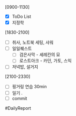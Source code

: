 [0900-1130]
- [x] ToDo List 
- [x] 지정학 

[1830-2100]
- [ ] 취사, 노트북 세팅, 샤워
- [ ] 일일퀘스트 
	- [ ] 검은사막 - 셰레칸의 묘 
	- [ ] 로스트아크 - 카던, 가토, 스익
- [ ] 저녁밥, 설거지 

[2100-2330]
- [ ] 핑거링 연습 30min
- [ ] 일기
	.
- [ ] commit

#DailyReport 